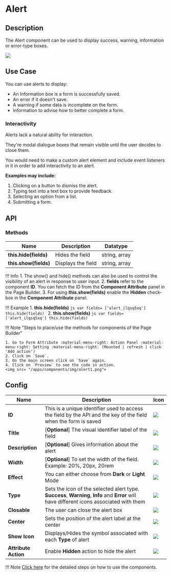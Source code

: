 # Alert

## Description

The Alert component can be used to display success, warning, information or error-type boxes.

<img src= "/apps/components/img/alert.png">

## Use Case

You can use alerts to display:

* An Information box is a form is successfully saved.
* An error if it doesn't save.
* A warning if some data is incomplete on the form.
* Information to advise how to better complete a form.

### Interactivity

Alerts lack a natural ability for interaction.

They're modal dialogue boxes that remain visible until the user decides to close them.

You would need to make a custom alert element and include event listeners in it in order to add interactivity to an alert.

**Examples may include:**

1. Clicking on a button to dismiss the alert.
2. Typing text into a text box to provide feedback.
3. Selecting an option from a list.
4. Submitting a form.

## API

### Methods

| **Name**| **Description**|**Datatype**|
|---------|----------------|------------|
|**this.hide(fields)**|Hides the field|string, array|
|**this.show(fields)**|Displays the field|string, array|

!!! Info
    1. The show() and hide() methods can also be used to control the visibility of an alert in response to user input.
    2. **fields** refer to the component **ID**. You can fetch the ID from the **Component Attribute** panel in the Page Builder.
    3. For using **this.show(fields)** enable the **Hidden** check-box in the **Component Attribute** panel.

!!! Example
    1. **this.hide(fields)**
        ```js
        var fields= ['alert_ilqsq5xq']
        this.hide(fields)
        ```
    2. **this.show(fields)**
        ```js
        var fields= ['alert_ilqsq5xq']
        this.hide(fields)
        ```

!!! Note "Steps to place/use the methods for components of the Page Builder"

    1. Go to Form Attribute :material-menu-right: Action Panel :material-menu-right: Setting :material-menu-right: (Mounted | refresh | click 'Add action')
    2. Click on `Save`.
    3. On the main screen click on `Save` again.
    4. Click on `Preview` to see the code in action.
    <img src= "/apps/components/img/alert1.png">

## Config

|**Name**|**Description**|**Icon**|
|--------|---------------|--------|
|**ID**| This is a unique identifier used to access the field by the API and the key of the field when the form is saved|<img src= "/apps/components/img/alert_id2.png">|
|**Title**| [**Optional**] The visual identifier label of the field|<img src= "/apps/components/img/alert_title2.png">|
|**Description**| [**Optional**] Gives information about the alert|<img src= "/apps/components/img/alert_description2.png">|
|**Width**| [**Optional**] To set the width of the field. Example: 20%, 20px, 20rem|<img src= "/apps/components/img/alert_width2.png">|
|**Effect**| You can either choose from **Dark** or **Light** Mode|<img src= "/apps/components/img/alert_effect2.png">|
|**Type**| Sets the icon of the selected alert type. **Success**, **Warning**, **Info** and **Error** will have different icons associated with them|<img src= "/apps/components/img/alert_effect3.png">|
|**Closable**| The user can close the alert box|<img src= "/apps/components/img/alert_closable2.png">|
|**Center**| Sets the position of the alert label at the center|<img src= "/apps/components/img/alert_center2.png">|
|**Show Icon**|Displays/Hides the symbol associated with each **Type** of alert|<img src= "/apps/components/img/alert_showicon2.png">|
|**Attribute Action**|Enable **Hidden** action to hide the alert|<img src= "/apps/components/img/alert_arrtibuteaction.png">|

!!! Note
    [Click here](https://bani-appsection--connexcs-docs.netlify.app/apps/page-builder/#steps-to-use-components-in-the-page-builder) for the detailed steps on how to use the components.
